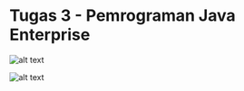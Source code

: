 # Tugas 3 - Pemrograman Java Enterprise

![alt text](https://github.com/Fatchur-Shofyan/UNIVERSITY-JE_Tugas3/blob/asset/Create.PNG?raw=true)


![alt text](https://github.com/Fatchur-Shofyan/UNIVERSITY-JE_Tugas3/blob/asset/Create.PNG)

